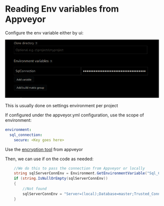 # Reading Env variables from Appveyor

Configure the env variable either by ui:

![Appveyor-UI](images/appveyor-ui.png)

This is usually done on settings environment per project

If configured under the appveyor.yml configuration, use the scope of environment:

```yml
environment:
  sql_connection:
    secure: <Key goes here>
```

Use the [encryption tool](https://ci.appveyor.com/tools/encrypt) from appveyor

Then, we can use if on the code as needed:

```csharp
    //We do this to pass the connection from Appveyor or locally
    string sqlServerConnEnv = Environment.GetEnvironmentVariable("Sql_Connection");
    if (string.IsNullOrEmpty(sqlServerConnEnv))
    {
        //Not found
        sqlServerConnEnv = "Server=(local);Database=master;Trusted_Connection=true;";
    }
```
